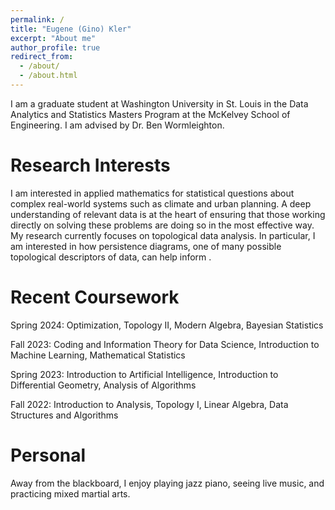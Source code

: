 ```yaml
---
permalink: /
title: "Eugene (Gino) Kler"
excerpt: "About me"
author_profile: true
redirect_from: 
  - /about/
  - /about.html
---
```


I am a graduate student at Washington University in St. Louis in the Data Analytics and Statistics Masters Program at the McKelvey School of Engineering. I am advised by Dr. Ben Wormleighton.

Research Interests
======
I am interested in applied mathematics for statistical questions about complex real-world systems such as climate and urban planning. A deep understanding of relevant data is at the heart of ensuring that those working directly on solving these problems are doing so in the most effective way. My research currently focuses on topological data analysis. In particular, I am interested in how persistence diagrams, one of many possible topological descriptors of data, can help inform .

Recent Coursework
======
Spring 2024: Optimization, Topology II, Modern Algebra, Bayesian Statistics

Fall 2023: Coding and Information Theory for Data Science, Introduction to Machine Learning, Mathematical Statistics

Spring 2023: Introduction to Artificial Intelligence, Introduction to Differential Geometry, Analysis of Algorithms 

Fall 2022: Introduction to Analysis, Topology I, Linear Algebra, Data Structures and Algorithms

Personal
======
Away from the blackboard, I enjoy playing jazz piano, seeing live music, and practicing mixed martial arts.
